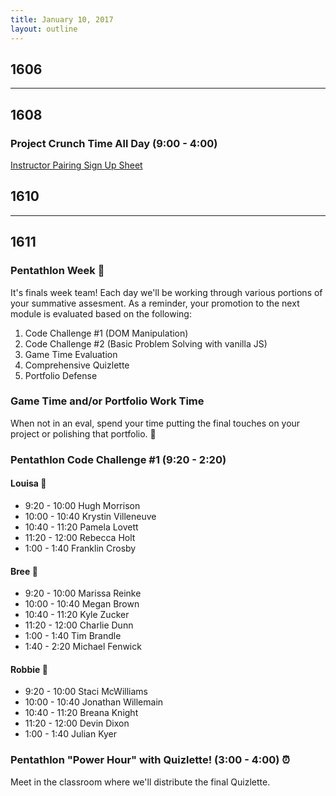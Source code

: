 ```yaml
---
title: January 10, 2017
layout: outline
---
```


## 1606

***

## 1608

### Project Crunch Time All Day (9:00 - 4:00)  

[Instructor Pairing Sign Up Sheet](https://docs.google.com/spreadsheets/d/16NI-dyR46yLPql7Eo_CrAWS8mNpJTIuzkcNXUl8SZsg/edit?usp=sharing)

## 1610

***

## 1611

### Pentathlon Week :poultry_leg:
It's finals week team! Each day we'll be working through various portions of your summative assesment. As a reminder, your promotion to the next module is evaluated based on the following:

1. Code Challenge #1 (DOM Manipulation)
2. Code Challenge #2 (Basic Problem Solving with vanilla JS)
3. Game Time Evaluation
4. Comprehensive Quizlette
5. Portfolio Defense

### Game Time and/or Portfolio Work Time
When not in an eval, spend your time putting the final touches on your project or polishing that portfolio. :gem:

### Pentathlon Code Challenge #1 (9:20 - 2:20)

#### Louisa :hear_no_evil:
- 9:20 - 10:00 Hugh Morrison
- 10:00 - 10:40 Krystin Villeneuve
- 10:40 - 11:20 Pamela Lovett
- 11:20 - 12:00 Rebecca Holt
- 1:00 - 1:40 Franklin Crosby

#### Bree :see_no_evil:
- 9:20 - 10:00 Marissa Reinke
- 10:00 - 10:40 Megan Brown
- 10:40 - 11:20 Kyle Zucker
- 11:20 - 12:00 Charlie Dunn
- 1:00 - 1:40 Tim Brandle
- 1:40 - 2:20 Michael Fenwick

#### Robbie :speak_no_evil:
- 9:20 - 10:00 Staci McWilliams
- 10:00 - 10:40 Jonathan Willemain
- 10:40 - 11:20 Breana Knight
- 11:20 - 12:00 Devin Dixon
- 1:00 - 1:40 Julian Kyer


### Pentathlon "Power Hour" with Quizlette! (3:00 - 4:00) :alarm_clock:
Meet in the classroom where we'll distribute the final Quizlette.
